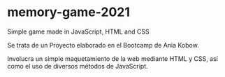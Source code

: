 # memory-game-2021
Simple game made in JavaScript, HTML and CSS


Se trata de un Proyecto elaborado en el Bootcamp de Ania Kobow.

Involucra un simple maquetamiento de la web mediante HTML y CSS, así como el uso de diversos métodos de JavaScript.
